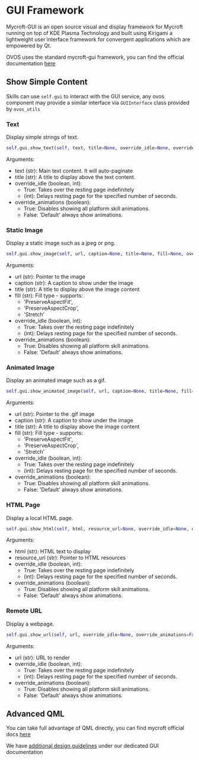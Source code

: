 # GUI Framework

Mycroft-GUI is an open source visual and display framework for Mycroft running on top of KDE Plasma Technology and built using Kirigami a lightweight user interface framework for convergent applications which are empowered by Qt.

OVOS uses the standard mycroft-gui framework, you can find the official documentation [here](https://mycroft-ai.gitbook.io/docs/skill-development/displaying-information/mycroft-gui)

## Show Simple Content

Skills can use `self.gui`  to interact with the GUI service, any ovos component may provide a similar interface via `GUIInterface` class provided by `ovos_utils`

### Text

Display simple strings of text.

```python
self.gui.show_text(self, text, title=None, override_idle=None, override_animations=False)
```

Arguments:

* text \(str\): Main text content.  It will auto-paginate
* title \(str\): A title to display above the text content.
* override\_idle \(boolean, int\):
  * True: Takes over the resting page indefinitely
  * \(int\): Delays resting page for the specified number of seconds.
* override\_animations \(boolean\):
  * True: Disables showing all platform skill animations.
  * False: 'Default' always show animations.

### Static Image

Display a static image such as a jpeg or png.

```python
self.gui.show_image(self, url, caption=None, title=None, fill=None, override_idle=None, override_animations=False)
```

Arguments:

* url \(str\): Pointer to the image
* caption \(str\): A caption to show under the image
* title \(str\): A title to display above the image content
* fill \(str\): Fill type - supports: 
  * 'PreserveAspectFit',
  * 'PreserveAspectCrop', 
  * 'Stretch'
* override\_idle \(boolean, int\):
  * True: Takes over the resting page indefinitely
  * \(int\): Delays resting page for the specified number of seconds.
* override\_animations \(boolean\):
  * True: Disables showing all platform skill animations.
  * False: 'Default' always show animations.

### Animated Image

Display an animated image such as a gif.

```python
self.gui.show_animated_image(self, url, caption=None, title=None, fill=None, override_idle=None, override_animations=False)
```

Arguments:

* url \(str\): Pointer to the .gif image
* caption \(str\): A caption to show under the image
* title \(str\): A title to display above the image content
* fill \(str\): Fill type - supports: 
  * 'PreserveAspectFit',
  * 'PreserveAspectCrop', 
  * 'Stretch'
* override\_idle \(boolean, int\):
  * True: Takes over the resting page indefinitely
  * \(int\): Delays resting page for the specified number of seconds.
* override\_animations \(boolean\):
  * True: Disables showing all platform skill animations.
  * False: 'Default' always show animations.

### HTML Page

Display a local HTML page.

```python
self.gui.show_html(self, html, resource_url=None, override_idle=None, override_animations=False)
```

Arguments:

* html \(str\): HTML text to display
* resource\_url \(str\): Pointer to HTML resources
* override\_idle \(boolean, int\):
  * True: Takes over the resting page indefinitely
  * \(int\): Delays resting page for the specified number of seconds.
* override\_animations \(boolean\):
  * True: Disables showing all platform skill animations.
  * False: 'Default' always show animations.

### Remote URL

Display a webpage.

```python
self.gui.show_url(self, url, override_idle=None, override_animations=False)
```

Arguments:

* url \(str\): URL to render
* override\_idle \(boolean, int\):
  * True: Takes over the resting page indefinitely
  * \(int\): Delays resting page for the specified number of seconds.
* override\_animations \(boolean\):
  * True: Disables showing all platform skill animations.
  * False: 'Default' always show animations.


## Advanced QML

You can take full advantage of QML directly, you can find mycroft official docs [here](https://mycroft-ai.gitbook.io/docs/skill-development/displaying-information/mycroft-gui#in-depth-qml-based-audio-and-visual-interaction-skills)

We have [additional design guidelines](./qml_guidelines.md) under our dedicated GUI documentation

